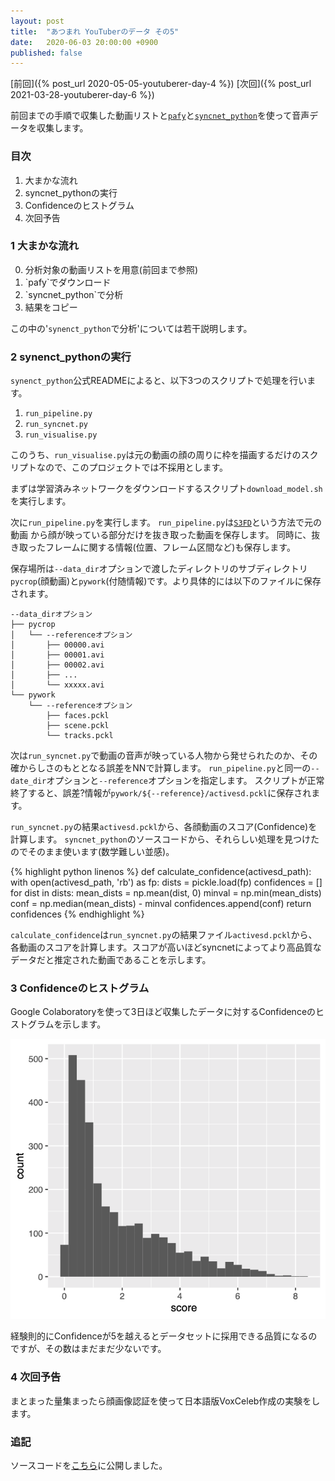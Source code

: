 ```yaml
---
layout: post
title:  "あつまれ YouTuberのデータ その5"
date:   2020-06-03 20:00:00 +0900
published: false
---
```


[前回]({% post_url 2020-05-05-youtuberer-day-4 %})
[次回]({% post_url 2021-03-28-youtuberer-day-6 %})

前回までの手順で収集した動画リストと[`pafy`](https://pypi.org/project/pafy/)と[`syncnet_python`](https://github.com/joonson/syncnet_python)を使って音声データを収集します。

### 目次

1. 大まかな流れ
2. syncnet_pythonの実行
4. Confidenceのヒストグラム
5. 次回予告

### 1 大まかな流れ

<ol start="0">
<li>分析対象の動画リストを用意(前回まで参照)</li>
<li>`pafy`でダウンロード</li>
<li>`syncnet_python`で分析</li>
<li>結果をコピー</li>
</ol>

この中の'`synenct_python`で分析'については若干説明します。

### 2 synenct_pythonの実行

`synenct_python`公式READMEによると、以下3つのスクリプトで処理を行います。

1. `run_pipeline.py`
2. `run_syncnet.py`
3. `run_visualise.py`

このうち、`run_visualise.py`は元の動画の顔の周りに枠を描画するだけのスクリプトなので、このプロジェクトでは不採用とします。

まずは学習済みネットワークをダウンロードするスクリプト`download_model.sh`を実行します。

次に`run_pipeline.py`を実行します。
`run_pipeline.py`は[`S3FD`](https://arxiv.org/abs/1708.05237)という方法で元の動画
から顔が映っている部分だけを抜き取った動画を保存します。
同時に、抜き取ったフレームに関する情報(位置、フレーム区間など)も保存します。

保存場所は`--data_dir`オプションで渡したディレクトリのサブディレクトリ`pycrop`(顔動画)と`pywork`(付随情報)です。より具体的には以下のファイルに保存されます。

```
--data_dirオプション
├── pycrop
│   └── --referenceオプション
│       ├── 00000.avi
│       ├── 00001.avi
│       ├── 00002.avi
│       ├── ...
│       └── xxxxx.avi
└── pywork
    └── --referenceオプション
        ├── faces.pckl
        ├── scene.pckl
        └── tracks.pckl
```

次は`run_syncnet.py`で動画の音声が映っている人物から発せられたのか、その確からしさのもととなる誤差をNNで計算します。
`run_pipeline.py`と同一の`--date_dir`オプションと`--reference`オプションを指定します。
スクリプトが正常終了すると、誤差?情報が`pywork/${--reference}/activesd.pckl`に保存されます。

`run_syncnet.py`の結果`activesd.pckl`から、各顔動画のスコア(Confidence)を計算します。
`syncnet_python`のソースコードから、それらしい処理を見つけたのでそのまま使います(数学難しい並感)。

{% highlight python linenos %}
def calculate_confidence(activesd_path):
    with open(activesd_path, 'rb') as fp:
        dists = pickle.load(fp)
    confidences = []
    for dist in dists:
        mean_dists = np.mean(dist, 0)
        minval = np.min(mean_dists)
        conf = np.median(mean_dists) - minval
        confidences.append(conf)
    return confidences
{% endhighlight %}

`calculate_confidence`は`run_syncnet.py`の結果ファイル`activesd.pckl`から、各動画のスコアを計算します。スコアが高いほどsyncnetによってより高品質なデータだと推定された動画であることを示します。

### 3 Confidenceのヒストグラム

Google Colaboratoryを使って3日ほど収集したデータに対するConfidenceのヒストグラムを示します。

![](/assets/img/youtuberer/day-5-fig-1-1.png)

経験則的にConfidenceが5を越えるとデータセットに採用できる品質になるのですが、その数はまだまだ少ないです。

### 4 次回予告

まとまった量集まったら顔画像認証を使って日本語版VoxCeleb作成の実験をします。

### 追記

ソースコードを[こちら](https://github.com/leichtrhino/youtuberer)に公開しました。
